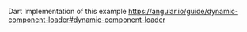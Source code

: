 Dart Implementation of this example
https://angular.io/guide/dynamic-component-loader#dynamic-component-loader
